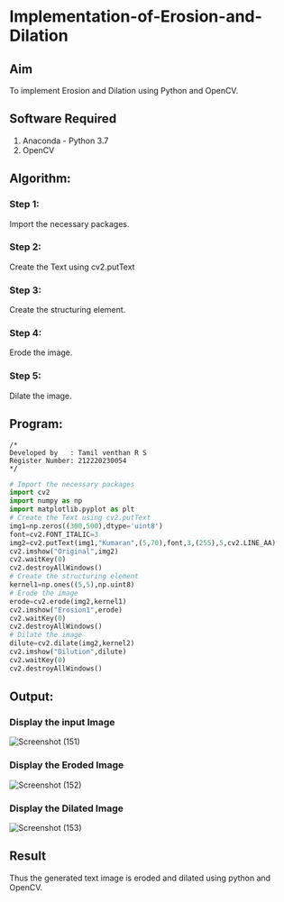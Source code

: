 # Implementation-of-Erosion-and-Dilation
## Aim
To implement Erosion and Dilation using Python and OpenCV.

## Software Required
1. Anaconda - Python 3.7
2. OpenCV

## Algorithm:
### Step 1:
Import the necessary packages.
### Step 2:
Create the Text using cv2.putText
### Step 3:
Create the structuring element.
### Step 4:
Erode the image.
### Step 5:
Dilate the image. 
## Program:
```
/*
Developed by   : Tamil venthan R S
Register Number: 212220230054
*/
```
``` Python
# Import the necessary packages
import cv2
import numpy as np
import matplotlib.pyplot as plt
# Create the Text using cv2.putText
img1=np.zeros((300,500),dtype='uint8')
font=cv2.FONT_ITALIC=3
img2=cv2.putText(img1,"Kumaran",(5,70),font,3,(255),5,cv2.LINE_AA)
cv2.imshow("Original",img2)
cv2.waitKey(0)
cv2.destroyAllWindows()
# Create the structuring element
kernel1=np.ones((5,5),np.uint8)
# Erode the image
erode=cv2.erode(img2,kernel1)
cv2.imshow("Erosion1",erode)
cv2.waitKey(0)
cv2.destroyAllWindows()
# Dilate the image
dilute=cv2.dilate(img2,kernel2)
cv2.imshow("Dilution",dilute)
cv2.waitKey(0)
cv2.destroyAllWindows()
```
## Output:

### Display the input Image
![Screenshot (151)](https://user-images.githubusercontent.com/75235477/171098017-a4988fa3-b05c-4a29-8dbc-da12996e7ae8.png)

### Display the Eroded Image
![Screenshot (152)](https://user-images.githubusercontent.com/75235477/171098058-b30c505c-9765-44c6-8357-eb5c5721011e.png)

### Display the Dilated Image
![Screenshot (153)](https://user-images.githubusercontent.com/75235477/171098071-6d6c823b-ea0b-40c7-a72f-993525d15498.png)

## Result
Thus the generated text image is eroded and dilated using python and OpenCV.
